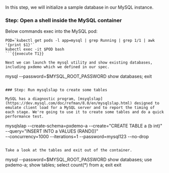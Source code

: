 In this step, we will initialize a sample database in our MySQL instance.

### Step: Open a shell inside the MySQL container

Below commands exec into the MySQL pod:

```
POD=`kubectl get pods -l app=mysql | grep Running | grep 1/1 | awk '{print $1}'`
kubectl exec -it $POD bash
```{{execute T1}}

Next we can launch the mysql utility and show existing databases, including pxdemo which we defined in our spec.
```
mysql --password=$MYSQL_ROOT_PASSWORD
show databases;
exit
```{{execute T1}}

### Step: Run mysqlslap to create some tables

MySQL has a diagnostic program, [msyqlslap](https://dev.mysql.com/doc/refman/8.0/en/mysqlslap.html) designed to emulate client load for a MySQL server and to report the timing of each stage. We're going to use it to create some tables and do a quick performance test.
```
mysqlslap --create-schema=pxdemo-a --create="CREATE TABLE a (b int)" \
--query="INSERT INTO a VALUES (RAND())" \
--concurrency=1000 --iterations=1 --password=mysql123 --no-drop
```{{execute T1}}

Take a look at the tables and exit out of the container.
```
mysql --password=$MYSQL_ROOT_PASSWORD
show databases;
use pxdemo-a;
show tables;
select count(*) from a;
exit
exit
```{{execute T1}}
